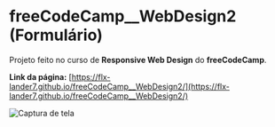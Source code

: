 # freeCodeCamp__WebDesign2 (Formulário)

Projeto feito no curso de __Responsive Web Design__ do __freeCodeCamp__.

__Link da página:__ [https://flx-lander7.github.io/freeCodeCamp__WebDesign2/](https://flx-lander7.github.io/freeCodeCamp__WebDesign2/)

![Captura de tela](https://raw.githubusercontent.com/flx-lander7/freeCodeCamp__WebDesign2/main/CapturaDeTela__freeCodeCamp-web2.png)
